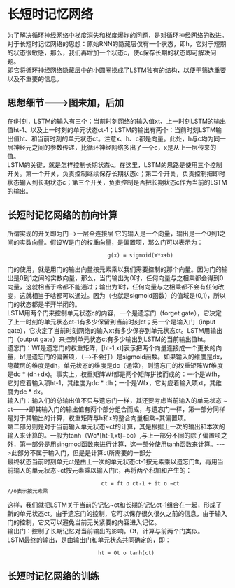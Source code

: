 # 长短时记忆网络
为了解决循环神经网络中梯度消失和梯度爆炸的问题，是对循环神经网络的改进。  
对于长短时记忆网络的思想：原始RNN的隐藏层仅有一个状态，即h，它对于短期的状态很敏感，那么，我们再增加一个状态c，使c保存长期的状态即可解决问题。  
即它将循环神经网络隐藏层中的小圆圈换成了LSTM独有的结构，以便于筛选重要以及不重要的信息。
## 思想细节--->图未加，后加
在t时刻，LSTM的输入有三个：当前时刻网络的输入值xt、上一时刻LSTM的输出值ht-1、以及上一时刻的单元状态ct-1；LSTM的输出有两个：当前时刻LSTM输出值ht、和当前时刻的单元状态ct。注意x、h、c都是向量。此处，h与c均为同一层神经元之间的参数传递，比循环神经网络多出了一个c，x是从上一层传来的值。    
LSTM的关键，就是怎样控制长期状态c。在这里，LSTM的思路是使用三个控制开关。第一个开关，负责控制继续保存长期状态c；第二个开关，负责控制把即时状态输入到长期状态c；第三个开关，负责控制是否把长期状态c作为当前的LSTM的输出。  
## 长短时记忆网络的前向计算
所谓实现的开关即为门-->一层全连接层
它的输入是一个向量，输出是一个0到1之间的实数向量。假设W是门的权重向量，是偏置项，那么门可以表示为：
```
                                g(x) = sigmoid(W*x+b)
```
门的使用，就是用门的输出向量按元素乘以我们需要控制的那个向量。因为门的输出是0到1之间的实数向量，那么，当门输出为0时，任何向量与之相乘都会得到0向量，这就相当于啥都不能通过；输出为1时，任何向量与之相乘都不会有任何改变，这就相当于啥都可以通过。因为（也就是sigmoid函数）的值域是(0,1)，所以门的状态都是半开半闭的。  
LSTM用两个门来控制单元状态c的内容，一个是遗忘门（forget gate），它决定了上一时刻的单元状态ct-1有多少保留到当前时刻ct；另一个是输入门（input gate），它决定了当前时刻网络的输入xt有多少保存到单元状态ct。LSTM用输出门（output gate）来控制单元状态ct有多少输出到LSTM的当前输出值ht。  
遗忘门：Wf是遗忘门的权重矩阵，[ht-1,xt]表示把两个向量连接成一个更长的向量，bf是遗忘门的偏置项，（-->不会打）是sigmoid函数。如果输入的维度是dx，隐藏层的维度是dh，单元状态的维度是dc（通常），则遗忘门的权重矩阵Wf维度是dc * (dh+dx)。事实上，权重矩阵Wf都是两个矩阵拼接而成的：一个是Wfh，它对应着输入项ht-1，其维度为dc * dh；一个是Wfx，它对应着输入项xt，其维度为dc * dx。  
输入门：输入们的总输出值不只与遗忘门一样，其还要考虑当前输入的单元状态 ~ ct--->即其输入门的输出值有两个部分组合而成，与遗忘门一样，第一部分同样是对于其输出的计算，权重矩阵与h和x的整合向量相乘+其偏置项。  
第二部分则是对于当前输入单元状态~ct的计算，其是根据上一次的输出和本次的输入来计算的。一般为tanh（Wc*[ht-1,xt]+bc）,与上一部分不同的除了偏置项之外，第一部分是用singmod函数来进行计算，这一部分使用tanh函数来计算。--->此部分不属于输入门，但是是计算ct所需要的一部分     
最终状态当前时刻单元ct是由上一次的单元状态ct-1按元素乘以遗忘门ft，再用当前输入的单元状态~ct按元素乘以输入门it，再将两个积加和产生的： 
```
                              ct = ft o ct-1 + it o ~ct              //o表示按元素乘
```
这样，我们就把LSTM关于当前的记忆~ct和长期的记忆ct-1组合在一起，形成了新的单元状态ct。由于遗忘门的控制，它可以保存很久很久之前的信息，由于输入门的控制，它又可以避免当前无关紧要的内容进入记忆。  
输出门：控制了长期记忆对当前输出的影响。Ot，计算与前两个门类似。  
LSTM最终的输出，是由输出门和单元状态共同确定的，即：
```
                             ht = Ot o tanh(ct)
```
## 长短时记忆网络的训练

